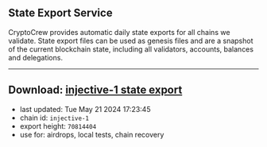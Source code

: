 ## State Export Service
CryptoCrew provides automatic daily state exports for all chains we validate. State export files can be used as genesis files and are a snapshot of the current blockchain state, including all validators, accounts, balances and delegations.

---
**Download: [injective-1 state export](https://dl-eu2.ccvalidators.com/SERVICE/injective/injective-1_export_70814404.json)**
---

- last updated: Tue May 21 2024 17:23:45
- chain id: `injective-1`
- export height: `70814404`
- use for: airdrops, local tests, chain recovery

